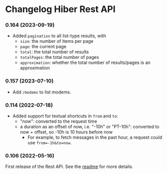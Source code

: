 # Changelog Hiber Rest API

### 0.164 (2023-09-19)

- Added `pagination` to all list-type results, with
  - `size`: the number of items per page
  - `page`: the current page
  - `total`: the total number of results
  - `totalPages`: the total number of pages
  - `approximation`: whether the total number of results/pages is an approximation

### 0.157 (2023-07-10)

- Add `/modems` to list modems.

### 0.114 (2022-07-18)

- Added support for textual shortcuts in `from` and `to`:
  - "now": converted to the request time
  - a duration as an offset of now, i.e. "-10h" or "PT-10h": converted to now + offset, so -10h is 10 hours before now
    - For example, to fetch messages in the past hour, a request could use `from=-1h&to=now`.

### 0.106 (2022-05-16)

First release of the Rest API. See the [readme](./README.md) for more details.
